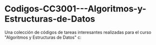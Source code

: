 # Codigos-CC3001---Algoritmos-y-Estructuras-de-Datos
Una colección de códigos de tareas interesantes realizadas para el curso "Algoritmos y Estructuras de Datos" c:
